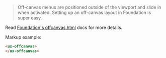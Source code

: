 > Off-canvas menus are positioned outside of the viewport and slide in when activated. Setting up an off-canvas layout in Foundation is super easy.

Read [Foundation's offcanvas.html](http://foundation.zurb.com/docs/components/offcanvas.html) docs for more details.

Markup example:

```html
<ux-offcanvas>
</ux-offcanvas>
```

